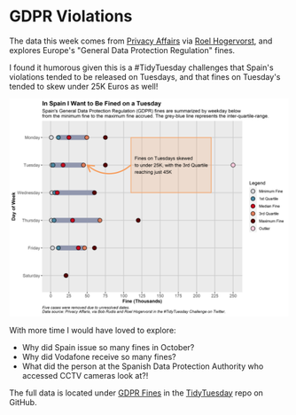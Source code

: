 # GDPR Violations
The data this week comes from [Privacy Affairs](https://www.privacyaffairs.com/gdpr-fines/) via [Roel Hogervorst](https://blog.rmhogervorst.nl/blog/2020/04/08/scraping-gdpr-fines/), and explores Europe's "General Data Protection Regulation" fines.

I found it humorous given this is a #TidyTuesday challenges that Spain's violations tended to be released on Tuesdays, and that fines on Tuesday's tended to skew under 25K Euros as well! 

![Spain GDPR Violations Plot](Output/20200421_Spain_GDPR_Fine_by_Weekday.png)

With more time I would have loved to explore:
 - Why did Spain issue so many fines in October?
 - Why did Vodafone receive so many fines? 
 - What did the person at the Spanish Data Protection Authority who accessed CCTV cameras look at?!
 
The full data is located under [GDPR Fines](https://github.com/rfordatascience/tidytuesday/blob/master/data/2020/2020-04-21/readme.md) in the [TidyTuesday](https://github.com/rfordatascience/tidytuesday) repo on GitHub.
